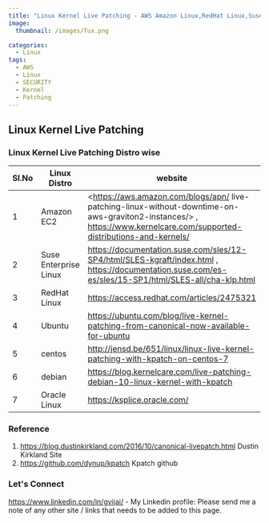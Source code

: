 ```yaml
---
title: "Linux Kernel Live Patching - AWS Amazon Linux,RedHat Linux,Suse Linux,Centos and Ubuntu"
image: 
  thumbnail: /images/Tux.png

categories:
  - Linux
tags:
  - AWS
  - Linux
  - SECURITY
  - Kernel 
  - Patching 
--- 
```

## Linux Kernel Live Patching 


### Linux Kernel Live Patching Distro wise 


| Sl.No |  Linux Distro     |           website |  Technology / Product | 
|-------|--------|---------|---------|
| 1 | Amazon EC2    |   <https://aws.amazon.com/blogs/apn/ live-patching-linux-without-downtime-on-aws-graviton2-instances/> , <https://www.kernelcare.com/supported-distributions-and-kernels/> | KernelPatch | 
| 2 | Suse Enterprise Linux | <https://documentation.suse.com/sles/12-SP4/html/SLES-kgraft/index.html> , <https://documentation.suse.com/es-es/sles/15-SP1/html/SLES-all/cha-klp.html> | KLP and Kgraft | 
| 3 | RedHat Linux 	| <https://access.redhat.com/articles/2475321>  | kpatch | 
| 4 | Ubuntu | <https://ubuntu.com/blog/live-kernel-patching-from-canonical-now-available-for-ubuntu> | KernelLivePatch | 
| 5 | centos 	| <http://jensd.be/651/linux/linux-live-kernel-patching-with-kpatch-on-centos-7> | Kpatch , KernelCare |
| 6 | debian  |	<https://blog.kernelcare.com/live-patching-debian-10-linux-kernel-with-kpatch> | Kpatch, KernelCare | 
| 7 | Oracle Linux |	<https://ksplice.oracle.com/> | Ksplice | 



### Reference 

1. <https://blog.dustinkirkland.com/2016/10/canonical-livepatch.html> Dustin Kirkland Site 
2. <https://github.com/dynup/kpatch> Kpatch github 


### Let's Connect 
<https://www.linkedin.com/in/gvijai/> - My Linkedin profile:
Please send me a note of any other site / links that needs to be added to this page. 





